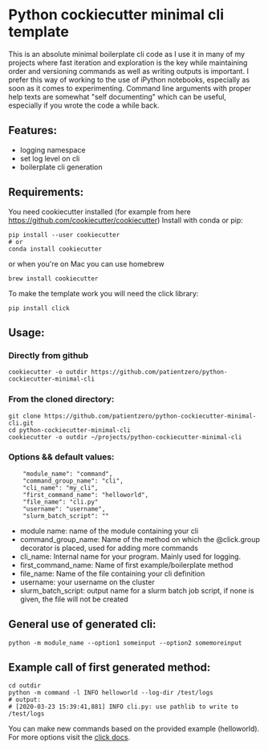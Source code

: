 # Python cockiecutter minimal cli template

This is an absolute minimal boilerplate cli code as I use it in many of my projects
where fast iteration and exploration is the key while maintaining order and versioning commands
as well as writing outputs is important.
I prefer this way of working to the use of iPython notebooks, especially as soon as it comes
to experimenting.
Command line arguments with proper help texts are somewhat "self documenting" which can be useful, especially if you wrote
the code a while back.

## Features:

* logging namespace
* set log level on cli
* boilerplate cli generation

## Requirements:

You need cookiecutter installed (for example from here https://github.com/cookiecutter/cookiecutter)
Install with conda or pip:
```
pip install --user cookiecutter
# or
conda install cookiecutter
```
or when you're on Mac you can use homebrew
```
brew install cookiecutter
```

To make the template work you will need the click library:
```
pip install click
```


## Usage:

### **Directly from github**
```
cookiecutter -o outdir https://github.com/patientzero/python-cockiecutter-minimal-cli
```
### **From the cloned directory:**
```
git clone https://github.com/patientzero/python-cockiecutter-minimal-cli.git
cd python-cockiecutter-minimal-cli
cookiecutter -o outdir ~/projects/python-cockiecutter-minimal-cli

```
### **Options && default values**:
```
    "module_name": "command",
    "command_group_name": "cli",
    "cli_name": "my_cli",
    "first_command_name": "helloworld",
    "file_name": "cli.py"
    "username": "username",
    "slurm_batch_script": ""
```
* module name: name of the module containing your cli
* command_group_name: Name of the method on which the @click.group decorator is placed, used for adding more commands
* cli_name: Internal name for your program. Mainly used for logging.
* first_command_name: Name of first example/boilerplate method
* file_name: Name of the file containing your cli definition
* username: your username on the cluster
* slurm_batch_script: output name for a slurm batch job script, if none is given, the file will not be created

## General use of generated cli:
```
python -m module_name --option1 someinput --option2 somemoreinput
```
## Example call of first generated method:
```
cd outdir
python -m command -l INFO helloworld --log-dir /test/logs
# output:
# [2020-03-23 15:39:41,881] INFO cli.py: use pathlib to write to /test/logs
```

You can make new commands based on the provided example (helloworld).
For more options visit the [click docs](https://click.palletsprojects.com/en/7.x/).
